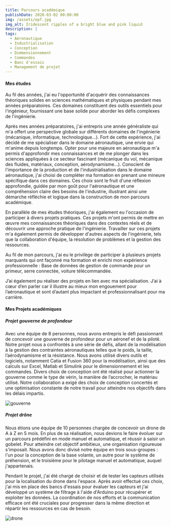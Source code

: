 ```yaml
---
title: Parcours académique
publishDate: 2020-03-02 00:00:00
img: /assets/epf.jpg
img_alt: Iridescent ripples of a bright blue and pink liquid
description: |
tags:
  - Aéronautique
  - Industrialisation
  - Conception
  - Dimmensionnement 
  - Commandes 
  - Banc d'essais 
  - Management de projet
---
```

#### Mes études 

Au fil des années, j'ai eu l'opportunité d'acquérir des connaissances théoriques solides en sciences mathématiques et physiques pendant mes années préparatoires. Ces domaines constituent des outils essentiels pour l'ingénieur, fournissant une base solide pour aborder les défis complexes de l'ingénierie.

Après mes années préparatoires, j'ai entrepris une année généraliste qui m'a offert une perspective globale sur différents domaines de l'ingénierie (mécanique, informatique, technologique…). Fort de cette expérience, j'ai décidé de me spécialiser dans le domaine aéronautique, une envie qui m'anime depuis longtemps. Opter pour une majeure en aéronautique m'a permis d'approfondir mes connaissances et de me plonger dans les sciences appliquées à ce secteur fascinant (mécanique du vol, mécanique des fluides, matériaux, conception, aérodynamisme…). Conscient de l'importance de la production et de l'industrialisation dans le domaine aéronautique, j'ai choisi de compléter ma formation en prenant une mineure spécifique dans ces domaines. Ces choix sont le fruit d'une réflexion approfondie, guidée par mon goût pour l'aéronautique et une compréhension claire des besoins de l'industrie, illustrant ainsi une démarche réfléchie et logique dans la construction de mon parcours académique.

En parallèle de mes études théoriques, j'ai également eu l'occasion de participer à divers projets pratiques. Ces projets m'ont permis de mettre en œuvre mes connaissances théoriques dans des contextes réels et de découvrir une approche pratique de l'ingénierie. Travailler sur ces projets m'a également permis de développer d'autres aspects de l'ingénierie, tels que la collaboration d'équipe, la résolution de problèmes et la gestion des ressources.

Au fil de mon parcours, j'ai eu le privilège de participer à plusieurs projets marquants qui ont façonné ma formation et enrichi mon expérience professionnelle : Base de données de gestion de commande pour un primeur, serre connectée, voiture télécommandée.

J’ai également pu réaliser des projets en lien avec ma spécialisation. J’ai à cœur d’en parler car il illustre au mieux mon engouement pour l’aéronautique et sont d’autant plus impactant et professionnalisant pour ma carrière. 

#### Mes Projets académiques

##### Projet gouverne de profondeur 

Avec une équipe de 8 personnes, nous avons entrepris le défi passionnant de concevoir une gouverne de profondeur pour un aéronef et de la piloté. Notre projet nous a confrontés à une série de défis, allant de la modélisation à la gestion des contraintes aéronautiques telles que le poids, la taille, l’aérodynamisme et la résistance. Nous avons utilisé divers outils et logiciels, notamment Catia et Fusion 360 pour la modélisation, ainsi que des calculs sur Excel, Matlab et Simulink pour le dimensionnement et les commandes. Divers choix de conception ont été réalisé pour actionner la gouverne comme le type de vérin, la manière de l’accrocher, le matériau utilisé. Notre collaboration a exigé des choix de conception concertés et une optimisation constante de notre travail pour atteindre nos objectifs dans les délais impartis.

![gouverne](/assets/gouverne.jpg)

##### Projet drône

Nous étions une équipe de 10 personnes chargée de concevoir un drone de A à Z en 5 mois. En plus de sa réalisation, nous devions le faire évoluer sur un parcours prédéfini en mode manuel et automatique, et réussir à saisir un gobelet. Pour atteindre cet objectif ambitieux, une organisation rigoureuse s'imposait. Nous avons donc divisé notre équipe en trois sous-groupes : l'un pour la conception de la base volante, un autre pour le système de préhension, et le troisième pour le pilotage manuel et automatique, auquel j'appartenais. 

Pendant le projet, j'ai été chargé de choisir et de tester les capteurs utilisés pour la localisation du drone dans l'espace. Après avoir effectué ces choix, j'ai mis en place des bancs d'essais pour évaluer les capteurs et j'ai développé un système de filtrage à l'aide d'Arduino pour récupérer et exploiter les données. La coordination de nos efforts et la communication efficace ont été cruciales pour progresser dans la même direction et répartir les ressources en cas de besoin.

![drone](/assets/drone.jpg)




